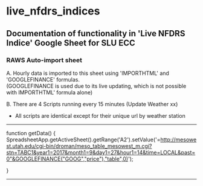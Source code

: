 # live_nfdrs_indices

## Documentation of functionality in 'Live NFDRS Indice' Google Sheet for SLU ECC

### RAWS Auto-import sheet

A. Hourly data is imported to this sheet using 'IMPORTHTML' and 'GOOGLEFINANCE' formulas.  
(GOOGLEFINANCE is used due to its live updating, which is not possible with IMPORTHTML' formula alone)


B. There are 4 Scripts running every 15 minutes (Update Weather xx) 
- All scripts are identical except for their unique url by weather station

---

function getData() {
  SpreadsheetApp.getActiveSheet().getRange('A2').setValue('=http://mesowest.utah.edu/cgi-bin/droman/meso_table_mesowest_m.cgi?stn=TABC1&year1=2017&month1=9&day1=27&hour1=14&time=LOCAL&past=0"&GOOGLEFINANCE("GOOG","price"),"table",0)');

}

---
